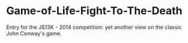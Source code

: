 Game-of-Life-Fight-To-The-Death
===============================

 Entry for the JS13K - 2014 competition:  yet another view on the classic John Conway's game. 

